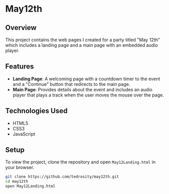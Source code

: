 # May12th 

## Overview
This project contains the web pages I created for a party titled "May 12th" which includes a landing page and a main page with an embedded audio player.

## Features
- **Landing Page**: A welcoming page with a countdown timer to the event and a "Continue" button that redirects to the main page.
- **Main Page**: Provides details about the event and includes an audio player that plays a track when the user moves the mouse over the page.

## Technologies Used
- HTML5
- CSS3
- JavaScript

## Setup
To view the project, clone the repository and open `May12Landing.html` in your browser.

```bash
git clone https://github.com/tedrosity/may12th.git
cd may12th
open May12Landing.html
